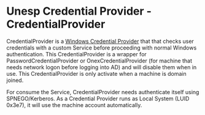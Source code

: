 # Unesp Credential Provider - CredentialProvider

CredentialProvider is a [Windows Credential Provider](https://learn.microsoft.com/en-us/windows/win32/secauthn/credential-providers-in-windows) that that checks user credentials with a custom Service before proceeding with normal Windows authentication. This CredentialProvider is a wrapper for PasswordCredentialProvider or OnexCredentialProvider (for machine that needs network logon before logging into AD) and will disable them when in use. This CredentialProvider is only activate when a machine is domain joined.

For consume the Service, CredentialProvider needs authenticate itself using SPNEGO/Kerberos. As a Credential Provider runs as Local System (LUID 0x3e7), it will use the machine account automatically.
